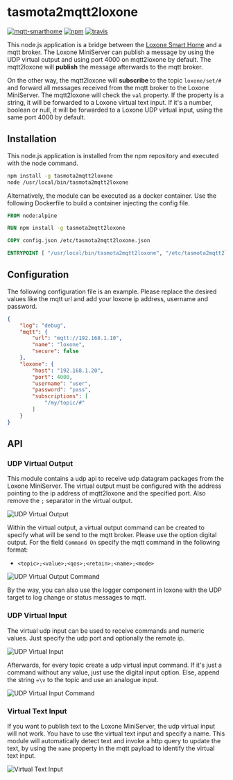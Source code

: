 # tasmota2mqtt2loxone

[![mqtt-smarthome](https://img.shields.io/badge/mqtt-smarthome-blue.svg?style=flat-square)](https://github.com/mqtt-smarthome/mqtt-smarthome)
[![npm](https://img.shields.io/npm/v/mqtt2loxone.svg?style=flat-square)](https://www.npmjs.com/package/mqtt2loxone)
[![travis](https://img.shields.io/travis/claudiospizzi/mqtt2loxone.svg?style=flat-square)](https://travis-ci.org/claudiospizzi/mqtt2loxone)

This node.js application is a bridge between the [Loxone Smart Home] and a mqtt
broker. The Loxone MiniServer can publish a message by using the UDP virtual
output and using port 4000 on mqtt2loxone by default. The mqtt2loxone will
**publish** the message afterwards to the mqtt broker.

On the other way, the mqtt2loxone will **subscribe** to the topic `loxone/set/#`
and forward all messages received from the mqtt broker to the Loxone MiniServer.
The mqtt2loxone will check the `val` property. If the property is a string, it
will be forwarded to a Loxone virtual text input. If it's a number, boolean or
null, it will be forwarded to a Loxone UDP virtual input, using the same port
4000 by default.

## Installation

This node.js application is installed from the npm repository and executed with
the node command.

```bash
npm install -g tasmota2mqtt2loxone
node /usr/local/bin/tasmota2mqtt2loxone
```

Alternatively, the module can be executed as a docker container. Use the
following Dockerfile to build a container injecting the config file.

```dockerfile
FROM node:alpine

RUN npm install -g tasmota2mqtt2loxone

COPY config.json /etc/tasmota2mqtt2loxone.json

ENTRYPOINT [ "/usr/local/bin/tasmota2mqtt2loxone", "/etc/tasmota2mqtt2loxone.json" ]
```

## Configuration

The following configuration file is an example. Please replace the desired
values like the mqtt url and add your loxone ip address, username and password.

```json
{
    "log": "debug",
    "mqtt": {
        "url": "mqtt://192.168.1.10",
        "name": "loxone",
        "secure": false
    },
    "loxone": {
        "host": "192.168.1.20",
        "port": 4000,
        "username": "user",
        "password": "pass",
        "subscriptions": [
            "/my/topic/#"
        ]
    }
}
```

## API

### UDP Virtual Output

This module contains a udp api to receive udp datagram packages from the Loxone
MiniServer. The virtual output must be configured with the address pointing to
the ip address of mqtt2loxone and the specified port. Also remove the `;`
separator in the virtual output.

![UDP Virtual Output](https://github.com/claudiospizzi/mqtt2loxone/blob/master/assets/loxone-virtualoutputudp.png?raw=true)

Within the virtual output, a virtual output command can be created to specify
what will be send to the mqtt broker. Please use the option digital output. For
the field `Command On` specify the mqtt command in the following format:

* `<topic>;<value>;<qos>;<retain>;<name>;<mode>`

![UDP Virtual Output Command](https://github.com/claudiospizzi/mqtt2loxone/blob/master/assets/loxone-virtualoutputudp-command.png?raw=true)

By the way, you can also use the logger component in loxone with the UDP target
to log change or status messages to mqtt.

### UDP Virtual Input

The virtual udp input can be used to receive commands and numeric values. Just
specify the udp port and optionally the remote ip.

![UDP Virtual Input](https://github.com/claudiospizzi/mqtt2loxone/blob/master/assets/loxone-virtualinputudp.png?raw=true)

Afterwards, for every topic create a udp virtual input command. If it's just a
command without any value, just use the digital input option. Else, append the
string `=\v` to the topic and use an analogue input.

![UDP Virtual Input Command](https://github.com/claudiospizzi/mqtt2loxone/blob/master/assets/loxone-virtualinputudp-command.png?raw=true)

### Virtual Text Input

If you want to publish text to the Loxone MiniServer, the udp virtual input will not work. You have to use the virtual text input and specify a name. This module will automatically detect text and invoke a http query to update the text, by using the `name` property in the mqtt payload to identify the virtual text input.

![Virtual Text Input](https://github.com/claudiospizzi/mqtt2loxone/blob/master/assets/loxone-virtualinputtext.png?raw=true)

[Loxone Smart Home]: https://www.loxone.com/
